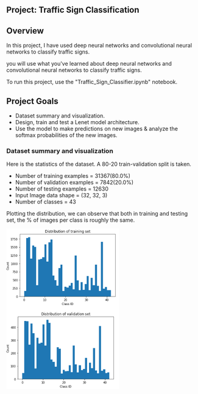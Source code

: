 ## Project: Traffic Sign Classification

Overview
---
In this project, I have used deep neural networks and convolutional neural networks to classify traffic signs. 

you will use what you've learned about deep neural networks and convolutional neural networks to classify traffic signs. 

To run this project, use the "Traffic_Sign_Classifier.ipynb" notebook.

Project Goals
---
* Dataset summary and visualization.
* Design, train and test a Lenet model architecture.
* Use the model to make predictions on new images & analyze the softmax probabilities of the new images.


### Dataset summary and visualization

Here is the statistics of the dataset. A 80-20 train-validation split is taken.

* Number of training examples   = 31367(80.0%)
* Number of validation examples = 7842(20.0%)
* Number of testing examples    = 12630
* Input Image data shape        = (32, 32, 3)
* Number of classes             = 43

Plotting the distribution, we can observe that both in training and testing set, the % of images per class is roughly the same.

<p align="center">
 
</p>

 ![Distribution](./Distribution.PNG)
